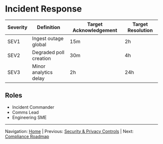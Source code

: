 # Incident Response

| Severity | Definition | Target Acknowledgement | Target Resolution |
|----------|-----------|------------------------|-------------------|
| SEV1 | Ingest outage global | 15m | 2h |
| SEV2 | Degraded poll creation | 30m | 4h |
| SEV3 | Minor analytics delay | 2h | 24h |

## Roles

* Incident Commander
* Comms Lead
* Engineering SME

---
Navigation: [Home](home.md) | Previous: [Security & Privacy Controls](sec_privacy_controls.md) | Next: [Compliance Roadmap](compliance_roadmap.md)
